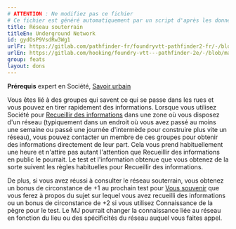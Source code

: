 ```yaml
---
# ATTENTION : Ne modifiez pas ce fichier
# Ce fichier est généré automatiquement par un script d'après les données du module Foundry VTT officiel et de sa traduction
title: Réseau souterrain
titleEn: Underground Network
id: gydOsP9VsdRw3Wg1
urlFr: https://gitlab.com/pathfinder-fr/foundryvtt-pathfinder2-fr/-/blob/master/data/feats/gydOsP9VsdRw3Wg1.htm
urlEn: https://gitlab.com/hooking/foundry-vtt---pathfinder-2e/-/blob/master/packs/data/feats.db/underground-network.json
group: feats
layout: dons
---
```

**Prérequis** expert en Société, [Savoir urbain](savoir-urbain.md)

Vous êtes lié à des groupes qui savent ce qui se passe dans les rues et vous pouvez en tirer rapidement des informations. Lorsque vous utilisez Société pour [Recueillir des informations](../actions/recueillir-des-informations.md) dans une zone où vous disposez d'un réseau (typiquement dans un endroit où vous avez passé au moins une semaine ou passé une journée d'intermède pour construire plus vite un réseau), vous pouvez contacter un membre de ces groupes pour obtenir des informations directement de leur part. Cela vous prend habituellement une heure et n'attire pas autant l'attention que Recueillir des informations en public le pourrait. Le test et l'information obtenue que vous obtenez de la sorte suivent les règles habituelles pour Recueillir des informations.

De plus, si vous avez réussi à consulter le réseau souterrain, vous obtenez un bonus de circonstance de +1 au prochain test pour   [Vous souvenir](../actions/se-souvenir-société.md) que vous ferez à propos du sujet sur lequel vous avez recueilli des informations ou un bonus de circonstance de +2 si vous utilisez Connaissance de la pègre pour le test. Le MJ pourrait changer la connaissance liée au réseau en fonction du lieu ou des spécificités du réseau auquel vous faites appel.


